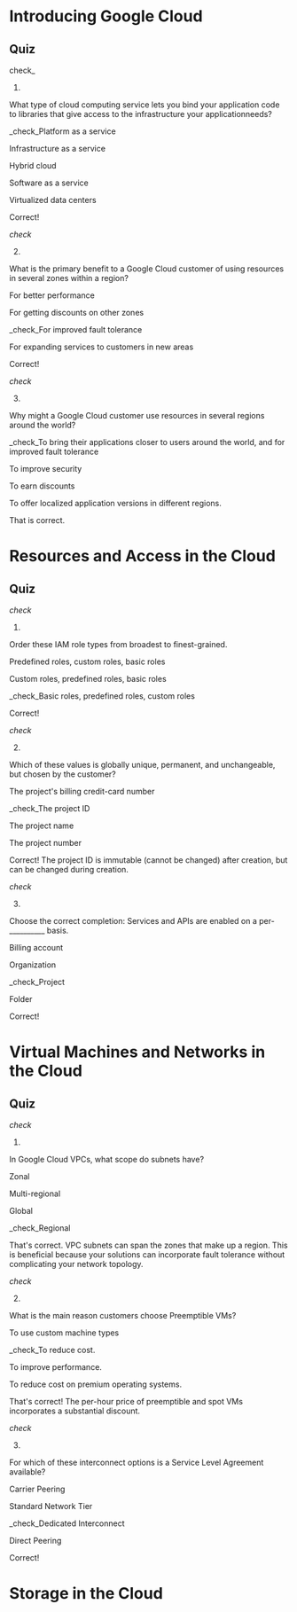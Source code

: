 # Introducing Google Cloud

## Quiz

check_

1.

What type of cloud computing service lets you bind your application code to libraries that give access to the infrastructure your applicationneeds?

_check_Platform as a service

Infrastructure as a service

Hybrid cloud

Software as a service

Virtualized data centers

Correct!

_check_

2.

What is the primary benefit to a Google Cloud customer of using resources in several zones within a region?

For better performance

For getting discounts on other zones

_check_For improved fault tolerance

For expanding services to customers in new areas

Correct!

_check_

3.

Why might a Google Cloud customer use resources in several regions around the world?

_check_To bring their applications closer to users around the world, and for improved fault tolerance

To improve security

To earn discounts

To offer localized application versions in different regions.

That is correct.

# Resources and Access in the Cloud

## Quiz

_check_

1.

Order these IAM role types from broadest to finest-grained.

Predefined roles, custom roles, basic roles

Custom roles, predefined roles, basic roles

_check_Basic roles, predefined roles, custom roles

Correct!

_check_

2.

Which of these values is globally unique, permanent, and unchangeable, but chosen by the customer?

The project's billing credit-card number

_check_The project ID

The project name

The project number

Correct! The project ID is immutable (cannot be changed) after creation, but can be changed during creation.

_check_

3.

Choose the correct completion: Services and APIs are enabled on a per-__________ basis.

Billing account

Organization

_check_Project

Folder

Correct!

# Virtual Machines and Networks in the Cloud

## Quiz

_check_

1.

In Google Cloud VPCs, what scope do subnets have?

Zonal

Multi-regional

Global

_check_Regional

That's correct. VPC subnets can span the zones that make up a region. This is beneficial because your solutions can incorporate fault tolerance without complicating your network topology.

_check_

2.

What is the main reason customers choose Preemptible VMs?

To use custom machine types

_check_To reduce cost.

To improve performance.

To reduce cost on premium operating systems.

That's correct! The per-hour price of preemptible and spot VMs incorporates a substantial discount.

_check_

3.

For which of these interconnect options is a Service Level Agreement available?

Carrier Peering

Standard Network Tier

_check_Dedicated Interconnect

Direct Peering

Correct!

# Storage in the Cloud

